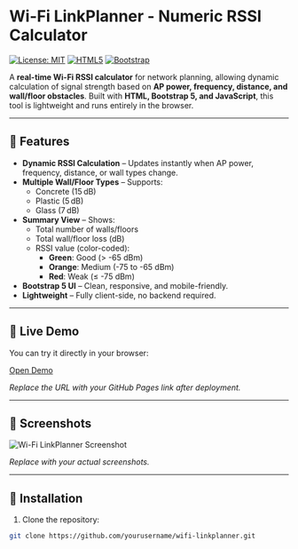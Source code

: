 # Wi-Fi LinkPlanner - Numeric RSSI Calculator

[![License: MIT](https://img.shields.io/badge/License-MIT-blue.svg)](LICENSE)
[![HTML5](https://img.shields.io/badge/HTML5-%23E34F26.svg?&logo=html5&logoColor=white)](https://developer.mozilla.org/en-US/docs/Web/HTML)
[![Bootstrap](https://img.shields.io/badge/Bootstrap-5.3.3-purple?logo=bootstrap&logoColor=white)](https://getbootstrap.com/)

A **real-time Wi-Fi RSSI calculator** for network planning, allowing dynamic calculation of signal strength based on **AP power, frequency, distance, and wall/floor obstacles**. Built with **HTML, Bootstrap 5, and JavaScript**, this tool is lightweight and runs entirely in the browser.

---

## 🔹 Features

- **Dynamic RSSI Calculation** – Updates instantly when AP power, frequency, distance, or wall types change.
- **Multiple Wall/Floor Types** – Supports:
  - Concrete (15 dB)
  - Plastic (5 dB)
  - Glass (7 dB)
- **Summary View** – Shows:
  - Total number of walls/floors
  - Total wall/floor loss (dB)
  - RSSI value (color-coded):
    - **Green**: Good (> -65 dBm)
    - **Orange**: Medium (-75 to -65 dBm)
    - **Red**: Weak (≤ -75 dBm)
- **Bootstrap 5 UI** – Clean, responsive, and mobile-friendly.
- **Lightweight** – Fully client-side, no backend required.

---

## 🔹 Live Demo

You can try it directly in your browser:

[Open Demo](https://yourusername.github.io/wifi-linkplanner/index.html)  

*Replace the URL with your GitHub Pages link after deployment.*

---

## 🔹 Screenshots

![Wi-Fi LinkPlanner Screenshot](https://via.placeholder.com/800x400?text=Wi-Fi+LinkPlanner+Screenshot)

*Replace with your actual screenshots.*

---

## 🔹 Installation

1. Clone the repository:

```bash
git clone https://github.com/yourusername/wifi-linkplanner.git

